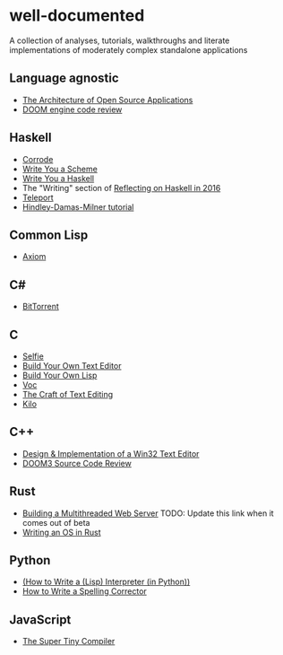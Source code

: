 # well-documented
A collection of analyses, tutorials, walkthroughs and literate implementations of moderately complex standalone applications

## Language agnostic

- [The Architecture of Open Source Applications](http://aosabook.org/en/index.html)
- [DOOM engine code review](http://fabiensanglard.net/doomIphone/doomClassicRenderer.php)

## Haskell

- [Corrode](https://github.com/jameysharp/corrode/blob/master/src/Language/Rust/Corrode/C.md)
- [Write You a Scheme](https://wespiser.com/writings/wyas/home.html)
- [Write You a Haskell](http://dev.stephendiehl.com/fun/)
- The "Writing" section of [Reflecting on Haskell in 2016](http://www.stephendiehl.com/posts/haskell_2017.html)
- [Teleport](http://bollu.github.io/teleport/)
- [Hindley-Damas-Milner tutorial](https://github.com/quchen/articles/tree/master/hindley-milner)

## Common Lisp

- [Axiom](http://www.axiom-developer.org/axiom-website/books.html)


## C#

- [BitTorrent](http://seanjoflynn.com/research/bittorrent.html)

## C

- [Selfie](https://github.com/cksystemsteaching/selfie)
- [Build Your Own Text Editor](http://viewsourcecode.org/snaptoken/kilo/)
- [Build Your Own Lisp](http://www.buildyourownlisp.com/contents)
- [Voc](http://pbat.ch/proj/voc/)
- [The Craft of Text Editing](http://www.finseth.com/craft/)
- [Kilo](https://github.com/antirez/kilo)

## C++

- [Design & Implementation of a Win32 Text Editor](http://www.catch22.net/tuts/unicode-text-processing)
- [DOOM3 Source Code Review](http://fabiensanglard.net/doom3/)

## Rust

- [Building a Multithreaded Web Server](https://doc.rust-lang.org/beta/book/second-edition/ch20-00-final-project-a-web-server.html) TODO: Update this link when it comes out of beta
- [Writing an OS in Rust](http://os.phil-opp.com/)

## Python

- [(How to Write a (Lisp) Interpreter (in Python))](http://norvig.com/lispy.html)
- [How to Write a Spelling Corrector](http://norvig.com/spell-correct.html)

## JavaScript

- [The Super Tiny Compiler](https://github.com/thejameskyle/the-super-tiny-compiler)
